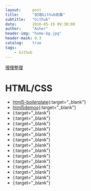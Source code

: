 ```yaml
---
layout:     post
title:      "前端Github收集"
subtitle:   "Github"
date:       2016-05-19 09:30:00
author:     "Asher"
header-img: "home-bg.jpg"
header-mask: 0.3
catalog:    true
tags:
    - Github
---
```


[慢慢整理](https://segmentfault.com/a/1190000003510001?utm_source=Weibo&utm_medium=shareLink&utm_campaign=socialShare)

# HTML/CSS
* [html5-boilerplate](https://github.com/h5bp/html5-boilerplate){:target="_blank"}
* [html5demos](https://github.com/remy/html5demos){:target="_blank"}
* [](){:target="_blank"}
* [](){:target="_blank"}
* [](){:target="_blank"}
* [](){:target="_blank"}
* [](){:target="_blank"}
* [](){:target="_blank"}
* [](){:target="_blank"}
* [](){:target="_blank"}
* [](){:target="_blank"}
* [](){:target="_blank"}
* [](){:target="_blank"}
* [](){:target="_blank"}
* [](){:target="_blank"}
* [](){:target="_blank"}